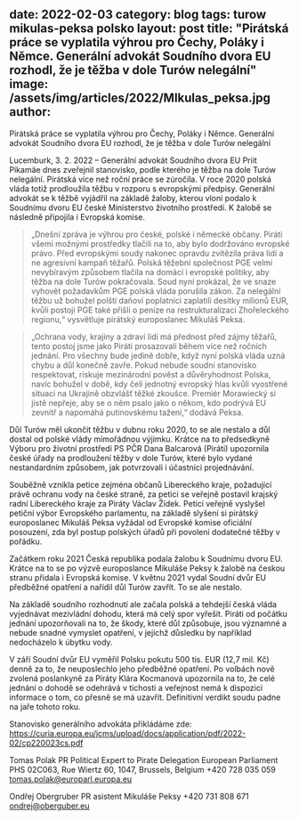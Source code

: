 date:         2022-02-03
category:     blog
tags:         turow mikulas-peksa polsko
layout:       post
title:        "Pirátská práce se vyplatila výhrou pro Čechy, Poláky i Němce. Generální advokát Soudního dvora EU rozhodl, že je těžba v dole Turów nelegální"
image:        /assets/img/articles/2022/MIkulas_peksa.jpg
author:       
---



Pirátská práce se vyplatila výhrou pro Čechy, Poláky i Němce. Generální advokát Soudního dvora EU rozhodl, že je těžba v dole Turów nelegální

 
Lucemburk, 3. 2. 2022 – Generální advokát Soudního dvora EU Priit Pikamäe dnes zveřejnil stanovisko, podle kterého je těžba na dole Turów nelegální. Pirátská více než roční práce se zúročila. V roce 2020 polská vláda totiž prodloužila těžbu v rozporu s evropskými předpisy. Generální advokát se k těžbě vyjádřil na základě žaloby, kterou vloni podalo k Soudnímu dvoru EU české Ministerstvo životního prostředí. K žalobě se následně připojila i Evropská komise.

> „Dnešní zpráva je výhrou pro české, polské i německé občany. Piráti všemi možnými prostředky tlačili na to, aby bylo dodržováno evropské právo. Před evropskými soudy nakonec opravdu zvítězila práva lidí a ne agresivní kampaň těžařů. Polská těžební společnost PGE velmi nevybíravým způsobem tlačila na domácí i evropské politiky, aby těžba na dole Turów pokračovala. Soud nyní prokázal, že ve snaze vyhovět požadavkům PGE polská vláda porušila zákon. Za nelegální těžbu už bohužel polští daňoví poplatníci zaplatili desítky milionů EUR, kvůli postoji PGE také přišli o peníze na restrukturalizaci Zhořeleckého regionu,“ vysvětluje pirátský europoslanec Mikuláš Peksa.

> „Ochrana vody, krajiny a zdraví lidí má přednost před zájmy těžařů, tento postoj jsme jako Piráti prosazovali během více než ročních jednání. Pro všechny bude jedině dobře, když nyní polská vláda uzná chybu a důl konečně zavře. Pokud nebude soudní stanovisko respektovat, riskuje mezinárodní pověst a důvěryhodnost Polska, navíc bohužel v době, kdy čelí jednotný evropský hlas kvůli vyostřené situaci na Ukrajině obzvlášť těžké zkoušce. Premiér Morawiecký si jistě nepřeje, aby se o něm psalo jako o někom, kdo podrývá EU zevnitř a napomáhá putinovskému tažení,“ dodává Peksa.

Důl Turów měl ukončit těžbu v dubnu roku 2020, to se ale nestalo a důl dostal od polské vlády mimořádnou výjimku. Krátce na to předsedkyně Výboru pro životní prostředí PS PČR Dana Balcarová (Piráti) upozornila české úřady na prodloužení těžby v dole Turów, které bylo vydané nestandardním způsobem, jak potvrzovali i účastníci projednávání.

Souběžně vznikla petice zejména občanů Libereckého kraje, požadující právě ochranu vody na české straně, za petici se veřejně postavil krajský radní Libereckého kraje za Piráty Václav Žídek. Petici veřejně vyslyšel petiční výbor Evropského parlamentu, na základě slyšení si pirátský europoslanec Mikuláš Peksa vyžádal od Evropské komise oficiální posouzení, zda byl postup polských úřadů při povolení dodatečné těžby v pořádku.

Začátkem roku 2021 Česká republika podala žalobu k Soudnímu dvoru EU. Krátce na to se po výzvě europoslance Mikuláše Peksy k žalobě na českou stranu přidala i Evropská komise. V květnu 2021 vydal Soudní dvůr EU předběžné opatření a nařídil důl Turów zavřít. To se ale nestalo.

Na základě soudního rozhodnutí ale začala polská a tehdejší česká vláda vyjednávat mezivládní dohodu, která má celý spor vyřešit. Piráti od počátku jednání upozorňovali na to, že škody, které důl způsobuje, jsou významné a nebude snadné vymyslet opatření, v jejichž důsledku by například nedocházelo k úbytku vody.

V září Soudní dvůr EU vyměřil Polsku pokutu 500 tis. EUR (12,7 mil. Kč) denně za to, že neuposlechlo jeho předběžné opatření. Po volbách nově zvolená poslankyně za Piráty Klára Kocmanová upozornila na to, že celé jednání o dohodě se odehrává v tichosti a veřejnost nemá k dispozici informace o tom, co přesně se má uzavřít. Definitivní verdikt soudu padne na jaře tohoto roku.

Stanovisko generálního advokáta přikládáme zde: https://curia.europa.eu/jcms/upload/docs/application/pdf/2022-02/cp220023cs.pdf



Tomas Polak
PR Political Expert to Pirate Delegation
European Parliament
PHS 02C063, Rue Wiertz 60, 1047, Brussels, Belgium
+420 728 035 059
tomas.polak@europarl.europa.eu
 
 
Ondřej Obergruber
PR asistent Mikuláše Peksy
+420 731 808 671
ondrej@oberguber.eu
 
 

